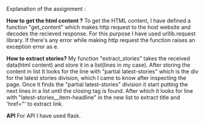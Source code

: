Explanation of the assignment :

**How to get the html content ?**
To get the HTML content, I have defined a function "get_content" which makes http request to the host website and decodes the recieved response.
For this purpose I have used urllib.request library. If there's any error while making http request the function raises an exception error as e.

**How to extract stories?**
My function "extract_stories" takes the received data(html content) and store it in a list(lines in my case).
After storing the content in list It looks for the line with "partial latest-stories" which is the div for the latest stories division, which I came to know after inspecting the page.
Once it finds the "partial latest-stories" division it start putting the next lines in a list until the closing </div> tag is found.
After which it looks for line with "latest-stories__item-headline" in the new list to extract title and 'href="' to extract link.

**API**
For API I have used flask.

